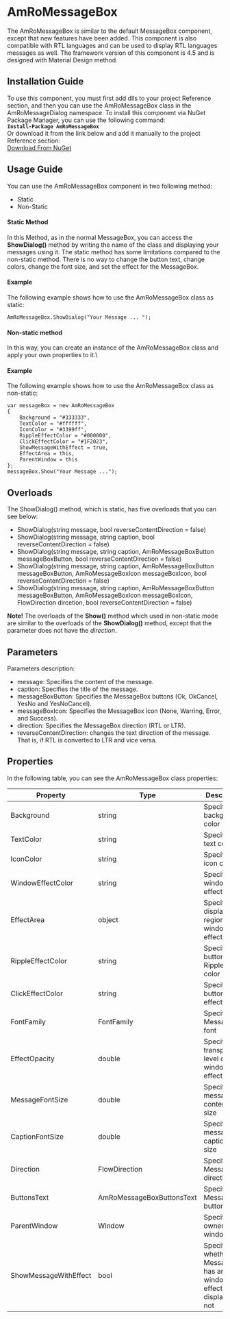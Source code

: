 # AmRoMessageBox
The AmRoMessageBox is similar to the default MessageBox component, except that new features have been added. This component is also compatible with RTL languages and can be used to display RTL languages messages as well. The framework version of this component is 4.5 and is designed with Material Design method.

## Installation Guide
To use this component, you must first add dlls to your project Reference section, and then you can use the AmRoMessageBox class in the AmRoMessageDialog namespace. To install this component via NuGet Package Manager, you can use the following command:\
**`Install-Package AmRoMessageBox`**\
Or download it from the link below and add it manually to the project Reference section:\
[Download From NuGet](https://www.nuget.org/packages/AmRoMessageBox/)

## Usage Guide
You can use the AmRoMessageBox component in two following method:
*	Static
*	Non-Static

#### Static Method
In this Method, as in the normal MessageBox, you can access the **ShowDialog()** method by writing the name of the class and displaying your messages using it. The static method has some limitations compared to the non-static method. There is no way to change the button text, change colors, change the font size, and set the effect for the MessageBox.

#### Example
The following example shows how to use the AmRoMessageBox class as static:
```
AmRoMessageBox.ShowDialog("Your Message ... ");
```
#### Non-static method
In this way, you can create an instance of the AmRoMessageBox class and apply your own properties to it.\

#### Example
The following example shows how to use the AmRoMessageBox class as non-static:
```
var messageBox = new AmRoMessageBox
{
    Background = "#333333",
    TextColor = "#ffffff",
    IconColor = "#3399ff",
    RippleEffectColor = "#000000",
    ClickEffectColor = "#1F2023",
    ShowMessageWithEffect = true,
    EffectArea = this,
    ParentWindow = this
};
messageBox.Show("Your Message ..."); 
```
## Overloads
The ShowDialog() method, which is static, has five overloads that you can see below:
*	ShowDialog(string message, bool reverseContentDirection = false)
*	ShowDialog(string message, string caption, bool reverseContentDirection = false)
*	ShowDialog(string message, string caption, AmRoMessageBoxButton messageBoxButton, bool reverseContentDirection = false)
*	ShowDialog(string message, string caption, AmRoMessageBoxButton messageBoxButton, AmRoMessageBoxIcon messageBoxIcon, bool reverseContentDirection = false)
*	ShowDialog(string message, string caption, AmRoMessageBoxButton messageBoxButton, AmRoMessageBoxIcon messageBoxIcon, FlowDirection dircetion, bool reverseContentDirection = false)

**Note!** The overloads of the **Show()** method which used in non-static mode are similar to the overloads of the **ShowDialog()** method, except that the parameter does not have the *direction*.

## Parameters
Parameters description:
* message: Specifies the content of the message.
* caption: Specifies the title of the message.
* messageBoxButton: Specifies the MessageBox buttons (Ok, OkCancel, YesNo and YesNoCancel).
* messageBoxIcon: Specifies the MessageBox icon (None, Warring, Error, and Success).
* direction: Specifies the MessageBox direction (RTL or LTR).
* reverseContentDirection: changes the text direction of the message. That is, if RTL is converted to LTR and vice versa.

## Properties
In the following table, you can see the AmRoMessageBox class properties:

| Property  | Type | Description | 
| ------------- | ------------- | ------------- |
| Background | string | Specifies the background color |
| TextColor | string | Specifies the text color |
| IconColor | string | Specifies the icon color |
| WindowEffectColor | string | Specifies the window effect color |
| EffectArea | object | Specifies display region of window effect |
| RippleEffectColor | string | Specifies the buttons Ripple effect color |
| ClickEffectColor | string | Specifies the buttons Click effect color |
| FontFamily | FontFamily | Specifies the MessageBox font |
| EffectOpacity | double | Specifies the transparency level of window effect |
| MessageFontSize | double | Specifies message content font size |
| CaptionFontSize | double | Specifies message caption font size |
| Direction | FlowDirection | Specifies the MessageBox direction |
| ButtonsText | AmRoMessageBoxButtonsText | Specifies the MessageBox buttons text |
| ParentWindow | Window | Specifies the owner window |
| ShowMessageWithEffect | bool | Specifies whether MessageBox has an window effect when displaying or not |
